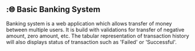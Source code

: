 ## ::globe_with_meridians: Basic Banking System


Banking system is a web application which allows transfer of money between multiple users. It is build with validations for transfer of negative amount, zero amount, etc. The tabular representation of transaction history will also displays status of transaction such as 'Failed' or 'Successful'.
